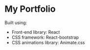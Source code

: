 # My Portfolio

Built using:

- Front-end library: React
- CSS framework: React-bootstrap
- CSS animations library: Animate.css